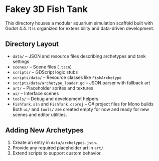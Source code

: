 # Fakey 3D Fish Tank

This directory houses a modular aquarium simulation scaffold built with Godot 4.4.
It is organized for extensibility and data-driven development.

## Directory Layout
- `data/` – JSON and resource files describing archetypes and tank settings
- `scenes/` – Scene files (`.tscn`)
- `scripts/` – GDScript logic stubs
- `scripts/data/` – Resource classes like `FishArchetype`
- `scripts/data/archetype_loader.gd` – JSON parser with fallback art
- `art/` – Placeholder sprites and textures
- `ui/` – Interface scenes
- `tools/` – Debug and development helpers
- `FishTank.sln` and `FishTank.csproj` – C# project files for Mono builds
Both `ui/` and `tools/` are created empty for now and ready for new scenes and editor utilities.

## Adding New Archetypes
1. Create an entry in `data/archetypes.json`.
2. Provide any required placeholder art in `art/`.
3. Extend scripts to support custom behavior.
